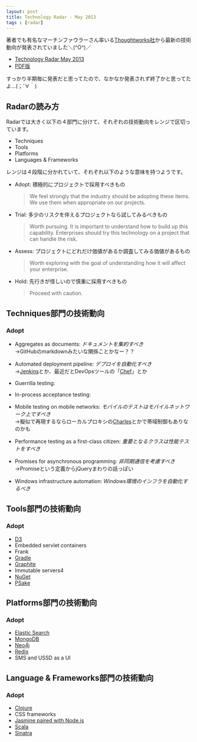 ```yaml
---
layout: post
title: Technology Radar - May 2013
tags : [radar]
---
```


著者でも有名なマーチンファウラーさん率いる[Thoughtworks社](http://www.thoughtworks.com/)から最新の技術動向が発表されていました＼(^O^)／

* [Technology Radar May 2013](http://www.thoughtworks.com/radar)
* [PDF版](http://thoughtworks.fileburst.com/assets/technology-radar-may-2013.pdf)

すっかり半期毎に発表だと思ってたので、なかなか発表されず終了かと思ってたよ…(；´∀｀)

## Radarの読み方

Radarでは大きく以下の４部門に分けて、それぞれの技術動向をレンジで区切っています。

* Techniques
* Tools
* Platforms
* Languages & Frameworks

レンジは４段階に分かれていて、それぞれ以下のような意味を持つようです。

* Adopt: 積極的にプロジェクトで採用すべきもの

	> We feel strongly that the industry should be adopting these items. We use them when appropriate on our projects.

* Trial: 多少のリスクを伴えるプロジェクトなら試してみるべきもの

	> Worth pursuing. It is important to understand how to build up this capability. Enterprises should try this technology on a project that can handle the risk.

* Assess: プロジェクトにどれだけ価値があるか調査してみる価値があるもの

	> Worth exploring with the goal of understanding how it will affect your enterprise.

* Hold: 先行きが怪しいので慎重に採用すべきもの

	> Proceed with caution.

## Techniques部門の技術動向

### Adopt

* Aggregates as documents: _ドキュメントを集約すべき_  
 →GitHubのmarkdownみたいな関係ことかなー？？

* Automated deployment pipeline: _デプロイを自動化すべき_  
 →[Jenkins](http://jenkins-ci.org/)とか、最近だとDevOpsツールの「[Chef](http://www.opscode.com/chef/)」とか

* Guerrilla testing:
* In-process acceptance testing:
* Mobile testing on mobile networks: _モバイルのテストはモバイルネットワーク上ですべき_  
 →擬似で再現するならローカルプロキシの[Charles](http://www.charlesproxy.com/)とかで帯域制御もありなのかも

* Performance testing as a first-class citizen: _重要となるクラスは性能テストをすべき_
* Promises for asynchronous programming: _非同期通信を考慮すべき_  
 →Promiseという定義からjQueryまわりの話っぽい

* Windows infrastructure automation: _Windows環境のインフラを自動化するべき_  

## Tools部門の技術動向

### Adopt

* [D3](http://d3js.org/)
* Embedded servlet containers
* Frank
* [Gradle](http://www.gradle.org/)
* [Graphite](http://graphite.wikidot.com/)
* Immutable servers4
* [NuGet](http://nuget.org/)
* [PSake](https://github.com/psake/psake)

## Platforms部門の技術動向

### Adopt

* [Elastic Search](http://www.elasticsearch.org/)
* [MongoDB](http://www.mongodb.org/)
* [Neo4j](http://www.neo4j.org/)
* [Redis](http://redis.io/)
* SMS and USSD as a UI

## Language & Frameworks部門の技術動向

### Adopt

* [Clojure](http://clojure.org/)
* CSS frameworks
* [Jasmine paired with Node.js](http://pivotal.github.io/jasmine/)
* [Scala](http://www.scala-lang.org/)
* [Sinatra](http://www.sinatrarb.com/)
